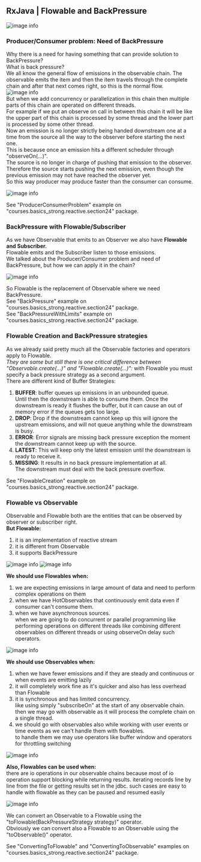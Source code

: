## RxJava | Flowable and BackPressure
![image info](./imgs/Schermata_20240918_144948.png "Mind Map")

### Producer/Consumer problem: Need of BackPressure
Why there is a need for having something that can provide solution to BackPressure?  
What is back pressure?  
We all know the general flow of emissions in the observable chain. The observable emits the item and then the item travels through the complete chain and after that next comes right, so this is the normal flow.  
![image info](./imgs/Schermata_20240918_145517.png "Normal chain flow")  
But when we add concurrency or parallelization in this chain then  multiple parts of this chain are operated on different threads.  
For example if we put an observe on call in between this chain it will be like the upper part of this chain is processed by some thread and the lower part is processed by some other thread.  
Now an emission is no longer strictly being handed downstream one at a time from the source all the way to the observer before starting the next one.  
This is because once an emission hits a different scheduler through "observeOn(...)".  
The source is no longer in charge of pushing that emission to the observer.  
Therefore the source starts pushing the next emission, even though the previous emission may not have reached the observer yet.  
So this way producer may produce faster than the consumer can consume.  

![image info](./imgs/Schermata_20240918_150201.png "Multi Thread chain flow")  

See "ProducerConsumerProblem" example on "courses.basics_strong.reactive.section24" package.

### BackPressure with Flowable/Subscriber
As we have Observable that emits to an Observer we also have **Flowable and Subscriber.**  
Flowable emits and the Subscriber listen to those emissions.  
We talked about the Producer/Consumer problem and need of BackPressure, but how we can apply it in the chain?  

![image info](./imgs/Schermata_20240918_154630.png "Flowable/Subscriber simple chain")

So Flowable is the replacement of Observable where we need BackPressure.  
See "BackPressure" example on "courses.basics_strong.reactive.section24" package.  
See "BackPressureWithLimits" example on "courses.basics_strong.reactive.section24" package.

### Flowable Creation and BackPressure strategies
As we already said pretty much all the Observable factories and operators apply to Flowable.  
*They are same but still there is one critical difference between "Observable.create(...)" and "Flowable.create(...)":* with Flowable you must specify a back pressure strategy as a second argument.  
There are different kind of  Buffer Strategies:  
1. **BUFFER**: buffer queues up emissions in an unbounded queue.  
   Until then the downstream is able to consume them. Once the downstream is ready it flushes the buffer, but it can cause an out of memory error if the queues gets too large.
2. **DROP**: Drop if the downstream cannot keep up this will ignore the upstream emissions, and will not queue anything while the downstream is busy.
3. **ERROR**: Error signals are missing back pressure exception the moment the downstream cannot keep up with the source.
4. **LATEST**: This will keep only the latest emission until the downstream is ready to receive it.
5. **MISSING**: It results in no back pressure implementation at all.  
   The downstream must deal with the back pressure overflow.  

See "FlowableCreation" example on "courses.basics_strong.reactive.section24" package.

### Flowable vs Observable
Observable and Flowable both are the entities that can be observed by observer or subscriber right.  
**But Flowable:**
1. it is an implementation of reactive stream
2. it is different from Observable
3. it supports BackPressure

![image info](./imgs/Schermata_20240919_150905.png "Flowable vs Observable")
![image info](./imgs/Schermata_20240919_154057.png "Flowable vs Observable")

**We should use Flowables when:**
1. we are expecting emissions in large amount of data and need to perform complex operations on them
2. when we have HotObservables that continuously emit data even if consumer can't consume them.
3. when we have asynchronous sources.  
   when we are going to do concurrent or parallel programming like performing operations on different threads like combining different observables on different threads or using observeOn delay such operators.  
   
![image info](./imgs/Schermata_20240919_153032.png "Use Flowables when")

**We should use Observables when:**
1. when we have fewer emissions and if they are steady and continuous or when events are emitting lazily
2. it will completely work fine as it's quicker and also has less overhead than Flowable
3. it is synchronous and has limited concurrency.  
   like using simply "subscribeOn" at the start of any observable chain.  
   then we may go with observable as it will process the complete chain on a single thread.
4. we should go with observables also while working with user events or time events as we can't handle them with flowables.  
   to handle them we may use operators like buffer window and operators for throttling switching

![image info](./imgs/Schermata_20240919_153955.png "Use Observables when")

**Also, Flowables can be used when:**  
there are io operations in our observable chains because most of io operation support blocking while returning results.
iterating records line by line from the file or getting results set in the jdbc.
such cases are easy to handle with flowable as they can be paused and resumed easily

![image info](./imgs/Schermata_20240919_160844.png "Flowables can be used also")

We can convert an Observable to a Flowable using the "toFlowable(BackPressureStrategy strategy)" operator.  
Obviously we can convert also a Flowable to an Observable using the "toObservable()" operator.

See "ConvertingToFlowable" and "ConvertingToObservable" examples on "courses.basics_strong.reactive.section24" package.